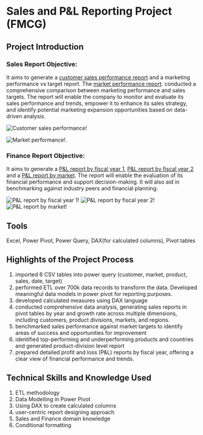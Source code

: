 # Sales and P&L Reporting Project (FMCG)
## Project Introduction



### Sales Report Objective:
It aims to generate a [customer sales performance report](https://github.com/user-attachments/assets/b4641ccc-2323-4016-b76a-5ac2dd60a7a1) and a marketing performance vs target report. The [market performance report](https://github.com/user-attachments/assets/8030ca44-5ae9-4b80-a957-a6c71eaefc68). conducted a comprehensive comparison between marketing performance and sales targets.   The report will enable the company to monitor and evaluate its sales performance and trends, empower it to enhance its sales strategy, and identify potential marketing expansion opportunities based on data-driven analysis.

![Customer sales performance!](https://github.com/user-attachments/assets/b4641ccc-2323-4016-b76a-5ac2dd60a7a1)

![Market performance!](https://github.com/user-attachments/assets/8030ca44-5ae9-4b80-a957-a6c71eaefc68).

### Finance Report Objective:
It aims to generate a [P&L report by fiscal year 1](https://github.com/user-attachments/assets/92f108b3-1d5e-434f-a592-85021c241176), [P&L report by fiscal year 2](https://github.com/user-attachments/assets/9323715f-c57d-4984-b922-375401de209e) and a [P&L report by market](https://github.com/user-attachments/assets/5c72148e-0790-481e-8996-4760ffedbf05). The report will enable the evaluation of its financial performance and support decision-making. It will also aid in benchmarking against industry peers and financial planning.

![P&L report by fiscal year 1!](https://github.com/user-attachments/assets/92f108b3-1d5e-434f-a592-85021c241176)
![P&L report by fiscal year 2!](https://github.com/user-attachments/assets/9323715f-c57d-4984-b922-375401de209e)
![P&L report by market!](https://github.com/user-attachments/assets/5c72148e-0790-481e-8996-4760ffedbf05)
## Tools 
Excel, Power Pivot, Power Query, DAX(for calculated columns), Pivot tables

## Highlights of the Project Process
1. imported 6 CSV tables into power query (customer, market, product, sales, date, target)
2. performed ETL over 700k data records to transform the data. Developed meaningful data models in power pivot for reporting purposes.
3. developed calculated measures using DAX language
4. conducted comprehensive data analysis, generating sales reports in pivot tables by year and growth rate across multiple dimensions, including customers, product divisions, markets, and regions.
5. benchmarked sales performance against market targets to identify areas of success and opportunities for improvement
6. identified top-performing and underperforming products and countries and generated product-division level report
7. prepared detailed profit and loss (P&L) reports by fiscal year, offering a clear view of financial performance and trends.


## Technical Skills and Knowledge Used
1. ETL methodology
2. Data Modelling in Power Pivot
3. Using DAX to create calculated columns
4. user-centric report designing approach
5. Sales and Finance domain knowledge
6. Conditional formatting


